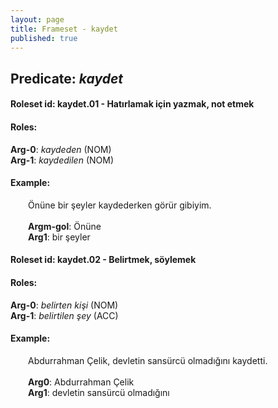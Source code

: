 ```yaml
---
layout: page
title: Frameset - kaydet
published: true
---
```

<h2>Predicate: <i>kaydet</i></h2>
<h4>Roleset id: kaydet.01 - Hatırlamak için yazmak, not etmek<br>
<h4>Roles:</h4>
<b>Arg-0</b>: <i>kaydeden</i>  (NOM) <br>
<b>Arg-1</b>: <i>kaydedilen</i>  (NOM) <br>
<h4>Example:</h4>
&emsp;&emsp;Önüne bir şeyler kaydederken görür gibiyim.<br><br>
&emsp;&emsp;<b>Argm-gol</b>:  Önüne<br>
&emsp;&emsp;<b>Arg1</b>:  bir şeyler<br>

<h4>Roleset id: kaydet.02 - Belirtmek, söylemek<br>
<h4>Roles:</h4>
<b>Arg-0</b>: <i>belirten kişi</i>  (NOM) <br>
<b>Arg-1</b>: <i>belirtilen şey</i>  (ACC) <br>
<h4>Example:</h4>
&emsp;&emsp;Abdurrahman Çelik, devletin sansürcü olmadığını kaydetti.<br><br>
&emsp;&emsp;<b>Arg0</b>:  Abdurrahman Çelik<br>
&emsp;&emsp;<b>Arg1</b>:  devletin sansürcü olmadığını<br>

